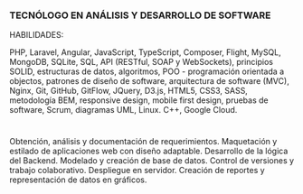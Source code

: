 ### TECNÓLOGO EN ANÁLISIS Y DESARROLLO DE SOFTWARE

HABILIDADES: 
 
PHP, Laravel, Angular, JavaScript, TypeScript, Composer, Flight, MySQL, MongoDB,
SQLite, SQL, API (RESTful, SOAP y WebSockets), principios SOLID, estructuras de datos,
algoritmos, POO - programación orientada a objectos, patrones de diseño de software,
arquitectura de software (MVC), Nginx, Git, GitHub, GitFlow, JQuery, D3.js, HTML5,
CSS3, SASS, metodología BEM, responsive design, mobile first design, pruebas de
software, Scrum, diagramas UML, Linux. C++, Google Cloud.
#
Obtención, análisis y documentación de requerimientos. Maquetación y estilado de
aplicaciones web con diseño adaptable. Desarrollo de la lógica del Backend. Modelado
y creación de base de datos. Control de versiones y trabajo colaborativo. Despliegue
en servidor. Creación de reportes y representación de datos en gráficos.

<!---
BaumaWar/BaumaWar is a ✨ special ✨ repository because its `README.md` (this file) appears on your GitHub profile.
You can click the Preview link to take a look at your changes. 
Angular.js  Typescript
--->
